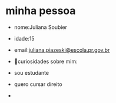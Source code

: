 # minha pessoa
- nome:Juliana Soubier
- idade:15
- email:juliana.piazeski@escola.pr.gov.br


- 🤗curiosidades sobre mim:
- sou estudante 
- quero cursar direito
- 
